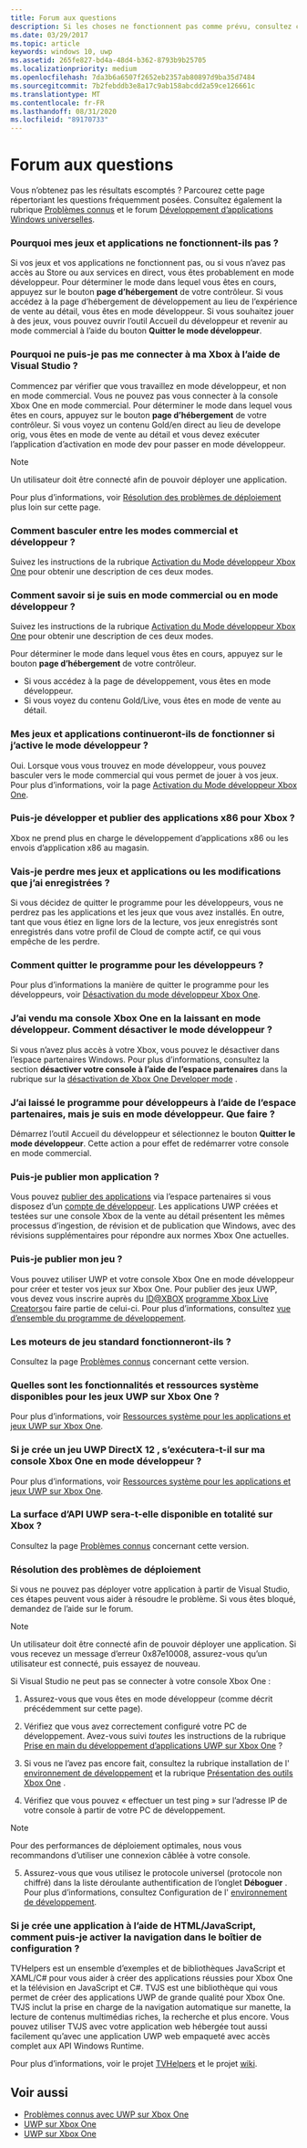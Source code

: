 ```yaml
---
title: Forum aux questions
description: Si les choses ne fonctionnent pas comme prévu, consultez cette page des questions fréquemment posées sur UWP sur Xbox.
ms.date: 03/29/2017
ms.topic: article
keywords: windows 10, uwp
ms.assetid: 265fe827-bd4a-48d4-b362-8793b9b25705
ms.localizationpriority: medium
ms.openlocfilehash: 7da3b6a6507f2652eb2357ab80897d9ba35d7484
ms.sourcegitcommit: 7b2febddb3e8a17c9ab158abcdd2a59ce126661c
ms.translationtype: MT
ms.contentlocale: fr-FR
ms.lasthandoff: 08/31/2020
ms.locfileid: "89170733"
---
```

# <a name="frequently-asked-questions"></a>Forum aux questions

Vous n’obtenez pas les résultats escomptés ? Parcourez cette page répertoriant les questions fréquemment posées. Consultez également la rubrique [Problèmes connus](known-issues.md) et le forum [Développement d’applications Windows universelles](https://social.msdn.microsoft.com/Forums/windowsapps/en-US/home?forum=wpdevelop). 

### <a name="why-arent-my-games-and-apps-working"></a>Pourquoi mes jeux et applications ne fonctionnent-ils pas ?

Si vos jeux et vos applications ne fonctionnent pas, ou si vous n’avez pas accès au Store ou aux services en direct, vous êtes probablement en mode développeur. Pour déterminer le mode dans lequel vous êtes en cours, appuyez sur le bouton **page d’hébergement** de votre contrôleur. Si vous accédez à la page d’hébergement de développement au lieu de l’expérience de vente au détail, vous êtes en mode développeur. Si vous souhaitez jouer à des jeux, vous pouvez ouvrir l’outil Accueil du développeur et revenir au mode commercial à l’aide du bouton **Quitter le mode développeur**.

### <a name="why-cant-i-connect-to-my-xbox-one-using-visual-studio"></a>Pourquoi ne puis-je pas me connecter à ma Xbox à l’aide de Visual Studio ?

Commencez par vérifier que vous travaillez en mode développeur, et non en mode commercial. Vous ne pouvez pas vous connecter à la console Xbox One en mode commercial. Pour déterminer le mode dans lequel vous êtes en cours, appuyez sur le bouton **page d’hébergement** de votre contrôleur. Si vous voyez un contenu Gold/en direct au lieu de develope orig, vous êtes en mode de vente au détail et vous devez exécuter l’application d’activation en mode dev pour passer en mode développeur.

> [!NOTE]
> Un utilisateur doit être connecté afin de pouvoir déployer une application.

Pour plus d’informations, voir [Résolution des problèmes de déploiement](#fixing-deployment-failures) plus loin sur cette page.

### <a name="how-do-i-switch-between-retail-mode-and-developer-mode"></a>Comment basculer entre les modes commercial et développeur ?

Suivez les instructions de la rubrique [Activation du Mode développeur Xbox One](devkit-activation.md) pour obtenir une description de ces deux modes.

### <a name="how-do-i-know-if-i-am-in-retail-mode-or-developer-mode"></a>Comment savoir si je suis en mode commercial ou en mode développeur ?

Suivez les instructions de la rubrique [Activation du Mode développeur Xbox One](devkit-activation.md) pour obtenir une description de ces deux modes. 

Pour déterminer le mode dans lequel vous êtes en cours, appuyez sur le bouton **page d’hébergement** de votre contrôleur. 
- Si vous accédez à la page de développement, vous êtes en mode développeur.
- Si vous voyez du contenu Gold/Live, vous êtes en mode de vente au détail.

### <a name="will-my-games-and-apps-still-work-if-i-activate-developer-mode"></a>Mes jeux et applications continueront-ils de fonctionner si j’active le mode développeur ?

Oui. Lorsque vous vous trouvez en mode développeur, vous pouvez basculer vers le mode commercial qui vous permet de jouer à vos jeux. Pour plus d’informations, voir la page [Activation du Mode développeur Xbox One](devkit-activation.md). 

### <a name="can-i-develop-and-publish-x86-apps-for-xbox"></a>Puis-je développer et publier des applications x86 pour Xbox ?
Xbox ne prend plus en charge le développement d’applications x86 ou les envois d’application x86 au magasin. 

### <a name="will-i-lose-my-games-and-apps-or-saved-changes"></a>Vais-je perdre mes jeux et applications ou les modifications que j’ai enregistrées ?

Si vous décidez de quitter le programme pour les développeurs, vous ne perdrez pas les applications et les jeux que vous avez installés. En outre, tant que vous étiez en ligne lors de la lecture, vos jeux enregistrés sont enregistrés dans votre profil de Cloud de compte actif, ce qui vous empêche de les perdre.

### <a name="how-do-i-leave-the-developer-program"></a>Comment quitter le programme pour les développeurs ?

Pour plus d’informations la manière de quitter le programme pour les développeurs, voir [Désactivation du mode développeur Xbox One](devkit-deactivation.md).

### <a name="i-sold-my-xbox-one-and-left-it-in-developer-mode-how-do-i-deactivate-developer-mode"></a>J’ai vendu ma console Xbox One en la laissant en mode développeur. Comment désactiver le mode développeur ?

Si vous n’avez plus accès à votre Xbox, vous pouvez le désactiver dans l’espace partenaires Windows. Pour plus d’informations, consultez la section **désactiver votre console à l’aide de l’espace partenaires** dans la rubrique sur la [désactivation de Xbox One Developer mode](devkit-deactivation.md#deactivate-your-console-using-partner-center) . 

### <a name="i-left-the-developer-program-using-partner-center-but-im-in-still-developer-mode-what-do-i-do"></a>J’ai laissé le programme pour développeurs à l’aide de l’espace partenaires, mais je suis en mode développeur. Que faire ?

Démarrez l’outil Accueil du développeur et sélectionnez le bouton **Quitter le mode développeur**. Cette action a pour effet de redémarrer votre console en mode commercial. 

### <a name="can-i-publish-my-app"></a>Puis-je publier mon application ?

Vous pouvez [publier des applications](../publish/index.md) via l’espace partenaires si vous disposez d’un [compte de développeur](https://developer.microsoft.com/store/register). Les applications UWP créées et testées sur une console Xbox de la vente au détail présentent les mêmes processus d’ingestion, de révision et de publication que Windows, avec des révisions supplémentaires pour répondre aux normes Xbox One actuelles.

### <a name="can-i-publish-my-game"></a>Puis-je publier mon jeu ?

Vous pouvez utiliser UWP et votre console Xbox One en mode développeur pour créer et tester vos jeux sur Xbox One. Pour publier des jeux UWP, vous devez vous inscrire auprès du [ID@XBOX](https://www.xbox.com/Developers/id) [programme Xbox Live Creators](https://developer.microsoft.com/games/xbox/xboxlive/creator)ou faire partie de celui-ci. Pour plus d’informations, consultez [vue d’ensemble du programme de développement](https://developer.microsoft.com/games/xbox/docs/xboxlive/get-started/developer-program-overview.html).

### <a name="will-the-standard-game-engines-work"></a>Les moteurs de jeu standard fonctionneront-ils ?

Consultez la page [Problèmes connus](known-issues.md) concernant cette version.

### <a name="what-capabilities-and-system-resources-are-available-to-uwp-games-on-xbox-one"></a>Quelles sont les fonctionnalités et ressources système disponibles pour les jeux UWP sur Xbox One ? 

Pour plus d’informations, voir [Ressources système pour les applications et jeux UWP sur Xbox One](system-resource-allocation.md).

### <a name="if-i-create-a-directx-12-uwp-game-will-it-run-on-my-xbox-one-in-developer-mode"></a>Si je crée un jeu UWP DirectX 12 , s’exécutera-t-il sur ma console Xbox One en mode développeur ?

Pour plus d’informations, voir [Ressources système pour les applications et jeux UWP sur Xbox One](system-resource-allocation.md).

### <a name="will-the-entire-uwp-api-surface-be-available-on-xbox"></a>La surface d’API UWP sera-t-elle disponible en totalité sur Xbox ?

Consultez la page [Problèmes connus](known-issues.md) concernant cette version.

### <a name="fixing-deployment-failures"></a>Résolution des problèmes de déploiement

Si vous ne pouvez pas déployer votre application à partir de Visual Studio, ces étapes peuvent vous aider à résoudre le problème. Si vous êtes bloqué, demandez de l’aide sur le forum.

> [!NOTE]
> Un utilisateur doit être connecté afin de pouvoir déployer une application. Si vous recevez un message d’erreur 0x87e10008, assurez-vous qu’un utilisateur est connecté, puis essayez de nouveau.

Si Visual Studio ne peut pas se connecter à votre console Xbox One :

1. Assurez-vous que vous êtes en mode développeur (comme décrit précédemment sur cette page).
2. Vérifiez que vous avez correctement configuré votre PC de développement. Avez-vous suivi *toutes* les instructions de la rubrique [Prise en main du développement d’applications UWP sur Xbox One](getting-started.md) ? 

3. Si vous ne l’avez pas encore fait, consultez la rubrique installation de l' [environnement de développement](development-environment-setup.md) et la rubrique [Présentation des outils Xbox One](introduction-to-xbox-tools.md) .

4. Vérifiez que vous pouvez « effectuer un test ping » sur l’adresse IP de votre console à partir de votre PC de développement.
  > [!NOTE]
  > Pour des performances de déploiement optimales, nous vous recommandons d’utiliser une connexion câblée à votre console.

5. Assurez-vous que vous utilisez le protocole universel (protocole non chiffré) dans la liste déroulante authentification de l’onglet **Déboguer** . Pour plus d’informations, consultez Configuration de l' [environnement de développement](development-environment-setup.md).


### <a name="if-im-building-an-app-using-htmljavascript-how-do-i-enable-gamepad-navigation"></a>Si je crée une application à l’aide de HTML/JavaScript, comment puis-je activer la navigation dans le boîtier de configuration ?

TVHelpers est un ensemble d’exemples et de bibliothèques JavaScript et XAML/C# pour vous aider à créer des applications réussies pour Xbox One et la télévision en JavaScript et C#. TVJS est une bibliothèque qui vous permet de créer des applications UWP de grande qualité pour Xbox One. TVJS inclut la prise en charge de la navigation automatique sur manette, la lecture de contenus multimédias riches, la recherche et plus encore. Vous pouvez utiliser TVJS avec votre application web hébergée tout aussi facilement qu’avec une application UWP web empaqueté avec accès complet aux API Windows Runtime.

Pour plus d’informations, voir le projet [TVHelpers](https://github.com/Microsoft/TVHelpers) et le projet [wiki](https://github.com/Microsoft/TVHelpers/wiki).

## <a name="see-also"></a>Voir aussi
- [Problèmes connus avec UWP sur Xbox One](known-issues.md)
- [UWP sur Xbox One](index.md)
- [UWP sur Xbox One](index.md)
